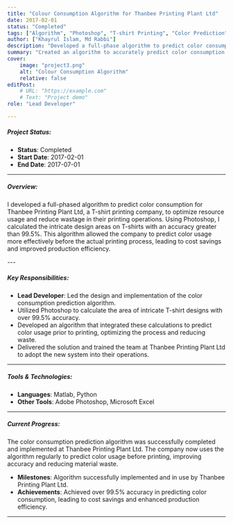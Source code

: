 ```yaml
---
title: "Colour Consumption Algorithm for Thanbee Printing Plant Ltd" 
date: 2017-02-01
status: "Completed"
tags: ["Algorithm", "Photoshop", "T-shirt Printing", "Color Prediction"]
author: ["Khayrul Islam, Md Rabbi"]
description: "Developed a full-phase algorithm to predict color consumption with over 99.5% accuracy for Thanbee Printing Plant Ltd's T-shirt printing operations." 
summary: "Created an algorithm to accurately predict color consumption in T-shirt printing for Thanbee Printing Plant Ltd, achieving greater than 99.5% accuracy by calculating intricate design areas using Photoshop."
cover:
    image: "project3.png"
    alt: "Colour Consumption Algorithm"
    relative: false
editPost:
    # URL: "https://example.com"
    # Text: "Project demo"
role: "Lead Developer"

---
```


##### Project Status:

- **Status**: Completed
- **Start Date**: 2017-02-01
- **End Date**: 2017-07-01

---

##### Overview:

<div class="justify-text">

I developed a full-phased algorithm to predict color consumption for Thanbee Printing Plant Ltd, a T-shirt printing company, to optimize resource usage and reduce wastage in their printing operations. Using Photoshop, I calculated the intricate design areas on T-shirts with an accuracy greater than 99.5%. This algorithm allowed the company to predict color usage more effectively before the actual printing process, leading to cost savings and improved production efficiency.

</div>
---

##### Key Responsibilities:

- **Lead Developer**: Led the design and implementation of the color consumption prediction algorithm.
- Utilized Photoshop to calculate the area of intricate T-shirt designs with over 99.5% accuracy.
- Developed an algorithm that integrated these calculations to predict color usage prior to printing, optimizing the process and reducing waste.
- Delivered the solution and trained the team at Thanbee Printing Plant Ltd to adopt the new system into their operations.

---

##### Tools & Technologies:

- **Languages**: Matlab, Python
- **Other Tools**: Adobe Photoshop, Microsoft Excel

---

##### Current Progress:

<div class="justify-text">

The color consumption prediction algorithm was successfully completed and implemented at Thanbee Printing Plant Ltd. The company now uses the algorithm regularly to predict color usage before printing, improving accuracy and reducing material waste.

</div>

- **Milestones**: Algorithm successfully implemented and in use by Thanbee Printing Plant Ltd.
- **Achievements**: Achieved over 99.5% accuracy in predicting color consumption, leading to cost savings and enhanced production efficiency.

---

<!-- ##### Figures / Diagrams (Optional):

- Figure X: A screenshot of the color consumption algorithm interface or T-shirt design analysis.

![Colour Consumption Algorithm](colour_consumption_algorithm.png) -->

<!-- --- -->

<!-- ##### Related Materials:

- [Project Code](https://github.com/project_repo)
- [Documentation](https://project-docs-url.com)
- [Slides](presentation.pdf) -->
